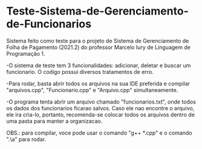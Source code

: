 # Teste-Sistema-de-Gerenciamento-de-Funcionarios
Sistema feito como teste para o projeto de Sistema de Gerenciamento de Folha de Pagamento (2021.2) do professor Marcelo Iury de Linguagem de Programação 1.

-O sistema de teste tem 3 funcionalidades: adicionar, deletar e buscar um funcionario.
O codigo possui diversos tratamentos de erro.

-Para rodar, basta abrir todos os arquivos na sua IDE preferida e compilar "arquivos.cpp", "Funcionario.cpp" e "Arquivo.cpp" simultaneamente.

-O programa tenta abrir um arquivo chamado "funcionarios.txt", onde todos os dados dos funcionarios ficarao salvos. Caso ele nao encontre o arquivo, ele ira cria-lo, portanto, recomenda-se colocar todos os arquivos dentro de uma pasta para manter a organizacao.

OBS.: para compilar, voce pode usar o comando "g++ *.cpp" e o comando ".\a" para rodar.
